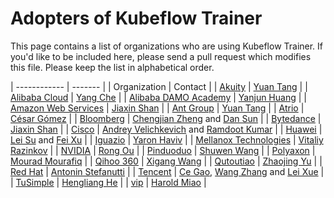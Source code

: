 # Adopters of Kubeflow Trainer

This page contains a list of organizations who are using Kubeflow Trainer.
If you'd like to be included here, please send a pull request which modifies this file.
Please keep the list in alphabetical order.

| ------------ | ------- |
| Organization | Contact |
| [Akuity](https://akuity.io/) | [Yuan Tang](https://github.com/terrytangyuan) |
| [Alibaba Cloud](https://us.alibabacloud.com/) | [Yang Che](https://github.com/cheyang) |
| [Alibaba DAMO Academy](https://damo.alibaba.com/) | [Yanjun Huang](https://damo.alibaba.com/about/) |
| [Amazon Web Services](https://aws.amazon.com/) | [Jiaxin Shan](https://github.com/Jeffwan) |
| [Ant Group](https://www.antgroup.com/) | [Yuan Tang](https://github.com/terrytangyuan) |
| [Atrio](https://www.atrio.io/) | [César Gómez](https://github.com/cesargomez) |
| [Bloomberg](https://www.bloomberg.com/) | [Chengjian Zheng](https://github.com/czheng94) and [Dan Sun](https://github.com/yuzisun) |
| [Bytedance](https://www.bytedance.com/) | [Jiaxin Shan](https://github.com/Jeffwan) |
| [Cisco](https://www.cisco.com/) | [Andrey Velichkevich](https://github.com/andreyvelich) and [Ramdoot Kumar](https://github.com/ramdootp) |
| [Huawei](https://www.huawei.com/) | [Lei Su](https://github.com/suleisl2000) and [Fei Xu](https://github.com/fisherxu) |
| [Iguazio](https://www.iguazio.com/) | [Yaron Haviv](https://github.com/yaronha) |
| [Mellanox Technologies](https://www.mellanox.com/) | [Vitaliy Razinkov](https://github.com/vtlrazin) |
| [NVIDIA](https://www.nvidia.com/) | [Rong Ou](https://github.com/rongou) |
| [Pinduoduo](https://en.pinduoduo.com/) | [Shuwen Wang](https://github.com/antshuwen) |
| [Polyaxon](https://polyaxon.com/) | [Mourad Mourafiq](https://github.com/mouradmourafiq) |
| [Qihoo 360](https://www.360.cn/) | [Xigang Wang](https://github.com/xigang) |
| [Qutoutiao](https://www.qutoutiao.net/) | [Zhaojing Yu](https://github.com/yuzhaojing) |
| [Red Hat](https://www.redhat.com/en/products/ai) | [Antonin Stefanutti](https://github.com/astefanutti) |
| [Tencent](http://tencent.com/en-us/) | [Ce Gao](https://github.com/gaocegege), [Wang Zhang](https://github.com/zw0610) and [Lei Xue](https://github.com/carmark)  |
| [TuSimple](https://www.tusimple.com/) | [Hengliang He](https://github.com/henglianghe) |
| [vip](https://www.vip.com/) | [Harold Miao](https://github.com/oikomi) |
